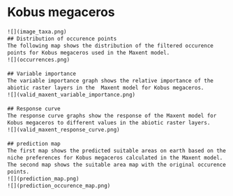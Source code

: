 # Kobus megaceros 
    ![](image_taxa.png) 
    ## Distribution of occurence points 
    The following map shows the distribution of the filtered occurence points for Kobus megaceros used in the Maxent model. 
    ![](occurrences.png)
    
    ## Variable importance 
    The variable importance graph shows the relative importance of the abiotic raster layers in the  Maxent model for Kobus megaceros. 
    ![](valid_maxent_variable_importance.png)
    
    ## Response curve 
    The response curve graphs show the response of the Maxent model for Kobus megaceros to different values in the abiotic raster layers. 
    ![](valid_maxent_response_curve.png)
    
    ## prediction map 
    The first map shows the predicted suitable areas on earth based on the niche preferences for Kobus megaceros calculated in the Maxent model. The second map shows the suitable area map with the original occurence points. 
    ![](prediction_map.png)
    ![](prediction_occurence_map.png)
    
